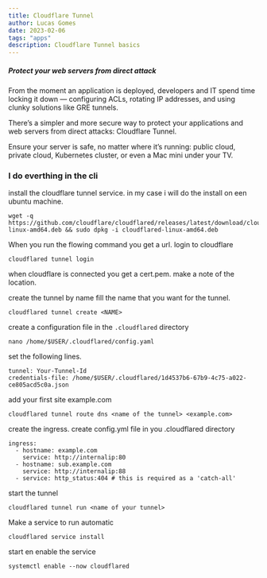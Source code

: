 ```yaml
---
title: Cloudflare Tunnel
author: Lucas Gomes
date: 2023-02-06
tags: "apps"
description: Cloudflare Tunnel basics
---
```


##### Protect your web servers from direct attack

From the moment an application is deployed, developers and IT spend time locking it down — configuring ACLs, rotating IP addresses, and using clunky solutions like GRE tunnels.

There’s a simpler and more secure way to protect your applications and web servers from direct attacks: Cloudflare Tunnel.

Ensure your server is safe, no matter where it’s running: public cloud, private cloud, Kubernetes cluster, or even a Mac mini under your TV.

### I do everthing in the cli

install the cloudflare tunnel service.
in my case i will do the install on een ubuntu machine.

```
wget -q https://github.com/cloudflare/cloudflared/releases/latest/download/cloudflared-linux-amd64.deb && sudo dpkg -i cloudflared-linux-amd64.deb
```

When you run the flowing command you get a url. login to cloudflare

```
cloudflared tunnel login
```

when cloudflare is connected you get a cert.pem.
make a note of the location.

create the tunnel
by name fill the name that you want for the tunnel.

```
cloudflared tunnel create <NAME>
```

create a configuration file in the `.cloudflared` directory

```
nano /home/$USER/.cloudflared/config.yaml
```

set the following lines.

```
tunnel: Your-Tunnel-Id
credentials-file: /home/$USER/.cloudflared/1d4537b6-67b9-4c75-a022-ce805acd5c0a.json
```

add your first site example.com

```
cloudflared tunnel route dns <name of the tunnel> <example.com>
```

create the ingress.
create config.yml file in you .cloudflared directory

```
ingress:
  - hostname: example.com 
    service: http://internalip:80
  - hostname: sub.example.com
    service: http://internalip:88
  - service: http_status:404 # this is required as a 'catch-all'
```

start the tunnel

```
cloudflared tunnel run <name of your tunnel>
```

Make a service to run automatic

```
cloudflared service install
```

start en enable the service

```
systemctl enable --now cloudflared
```
